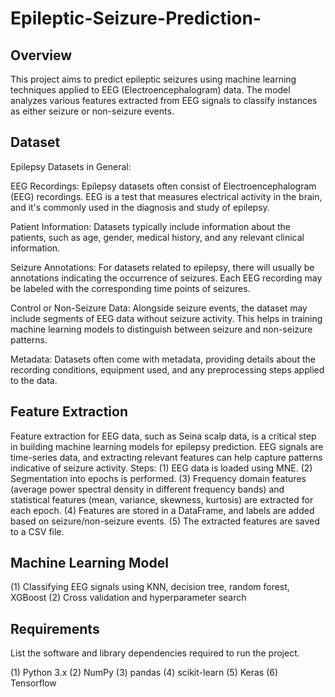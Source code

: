 # Epileptic-Seizure-Prediction-
 ## Overview
This project aims to predict epileptic seizures using machine learning techniques applied to EEG (Electroencephalogram) data. The model analyzes various features extracted from EEG signals to classify instances as either seizure or non-seizure events.
## Dataset
Epilepsy Datasets in General:

EEG Recordings: Epilepsy datasets often consist of Electroencephalogram (EEG) recordings. EEG is a test that measures electrical activity in the brain, and it's commonly used in the diagnosis and study of epilepsy.

Patient Information: Datasets typically include information about the patients, such as age, gender, medical history, and any relevant clinical information.

Seizure Annotations: For datasets related to epilepsy, there will usually be annotations indicating the occurrence of seizures. Each EEG recording may be labeled with the corresponding time points of seizures.

Control or Non-Seizure Data: Alongside seizure events, the dataset may include segments of EEG data without seizure activity. This helps in training machine learning models to distinguish between seizure and non-seizure patterns.

Metadata: Datasets often come with metadata, providing details about the recording conditions, equipment used, and any preprocessing steps applied to the data.

## Feature Extraction

Feature extraction for EEG data, such as Seina scalp data, is a critical step in building machine learning models for epilepsy prediction. EEG signals are time-series data, and extracting relevant features can help capture patterns indicative of seizure activity. 
Steps:
(1) EEG data is loaded using MNE.
(2) Segmentation into epochs is performed.
(3) Frequency domain features (average power spectral density in different frequency bands) and statistical features (mean, variance, skewness, kurtosis) are extracted for each epoch.
(4) Features are stored in a DataFrame, and labels are added based on seizure/non-seizure events.
(5) The extracted features are saved to a CSV file.


## Machine Learning Model
(1) Classifying EEG signals using KNN, decision tree, random forest, XGBoost 
(2) Cross validation and hyperparameter search

## Requirements
List the software and library dependencies required to run the project.

(1) Python 3.x
(2) NumPy
(3) pandas
(4) scikit-learn
(5) Keras
(6) Tensorflow
